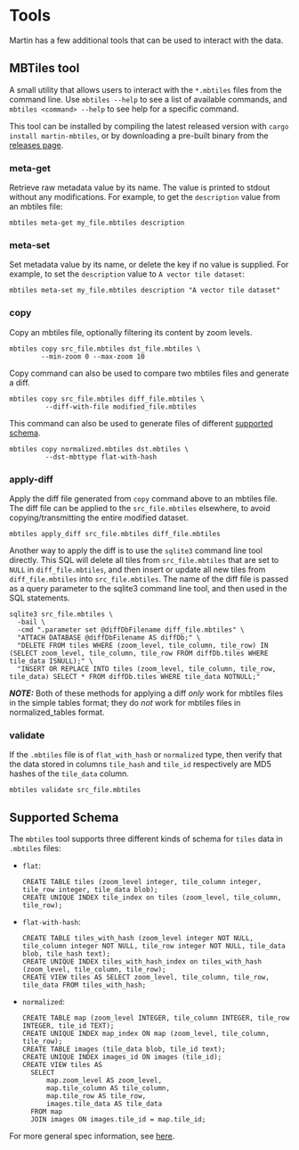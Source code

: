 # Tools

Martin has a few additional tools that can be used to interact with the data.

## MBTiles tool
A small utility that allows users to interact with the `*.mbtiles` files from the command line. Use `mbtiles --help` to see a list of available commands, and `mbtiles <command> --help` to see help for a specific command.

This tool can be installed by compiling the latest released version with `cargo install martin-mbtiles`, or by downloading a pre-built binary from the [releases page](https://github.com/maplibre/martin/releases/latest).

### meta-get
Retrieve raw metadata value by its name. The value is printed to stdout without any modifications.  For example, to get the `description` value from an mbtiles file:

```shell
mbtiles meta-get my_file.mbtiles description
```

### meta-set
Set metadata value by its name, or delete the key if no value is supplied. For example, to set the `description` value to `A vector tile dataset`:

```shell
mbtiles meta-set my_file.mbtiles description "A vector tile dataset"
```

### copy
Copy an mbtiles file, optionally filtering its content by zoom levels.

```shell
mbtiles copy src_file.mbtiles dst_file.mbtiles \
        --min-zoom 0 --max-zoom 10
```

Copy command can also be used to compare two mbtiles files and generate a diff.
```shell
mbtiles copy src_file.mbtiles diff_file.mbtiles \
         --diff-with-file modified_file.mbtiles
```

This command can also be used to generate files of different [supported schema](##supported-schema).
```shell
mbtiles copy normalized.mbtiles dst.mbtiles \
         --dst-mbttype flat-with-hash
```
### apply-diff
Apply the diff file generated from `copy` command above to an mbtiles file. The diff file can be applied to the `src_file.mbtiles` elsewhere, to avoid copying/transmitting the entire modified dataset.
```shell
mbtiles apply_diff src_file.mbtiles diff_file.mbtiles
```

Another way to apply the diff is to use the `sqlite3` command line tool directly. This SQL will delete all tiles from `src_file.mbtiles` that are set to `NULL` in `diff_file.mbtiles`, and then insert or update all new tiles from `diff_file.mbtiles` into `src_file.mbtiles`. The name of the diff file is passed as a query parameter to the sqlite3 command line tool, and then used in the SQL statements.
```shell
sqlite3 src_file.mbtiles \
  -bail \
  -cmd ".parameter set @diffDbFilename diff_file.mbtiles" \
  "ATTACH DATABASE @diffDbFilename AS diffDb;" \
  "DELETE FROM tiles WHERE (zoom_level, tile_column, tile_row) IN (SELECT zoom_level, tile_column, tile_row FROM diffDb.tiles WHERE tile_data ISNULL);" \
  "INSERT OR REPLACE INTO tiles (zoom_level, tile_column, tile_row, tile_data) SELECT * FROM diffDb.tiles WHERE tile_data NOTNULL;"
```

**_NOTE:_** Both of these methods for applying a diff _only_ work for mbtiles files in the simple tables format; they do _not_ work for mbtiles files in normalized_tables format.

### validate
If the `.mbtiles` file is of `flat_with_hash` or `normalized` type, then verify that the data stored in columns `tile_hash` and `tile_id` respectively are MD5 hashes of the `tile_data` column.
```shell
mbtiles validate src_file.mbtiles
```

## Supported Schema
The `mbtiles` tool supports three different kinds of schema for `tiles` data in `.mbtiles` files:

- `flat`: 
    ```
    CREATE TABLE tiles (zoom_level integer, tile_column integer, tile_row integer, tile_data blob);
    CREATE UNIQUE INDEX tile_index on tiles (zoom_level, tile_column, tile_row);
    ```
- `flat-with-hash`:
    ```
    CREATE TABLE tiles_with_hash (zoom_level integer NOT NULL, tile_column integer NOT NULL, tile_row integer NOT NULL, tile_data blob, tile_hash text);
    CREATE UNIQUE INDEX tiles_with_hash_index on tiles_with_hash (zoom_level, tile_column, tile_row);
    CREATE VIEW tiles AS SELECT zoom_level, tile_column, tile_row, tile_data FROM tiles_with_hash;
    ```
- `normalized`:
    ```
    CREATE TABLE map (zoom_level INTEGER, tile_column INTEGER, tile_row INTEGER, tile_id TEXT); 
    CREATE UNIQUE INDEX map_index ON map (zoom_level, tile_column, tile_row);
    CREATE TABLE images (tile_data blob, tile_id text);
    CREATE UNIQUE INDEX images_id ON images (tile_id);
    CREATE VIEW tiles AS
      SELECT
          map.zoom_level AS zoom_level,
          map.tile_column AS tile_column,
          map.tile_row AS tile_row,
          images.tile_data AS tile_data
      FROM map
      JOIN images ON images.tile_id = map.tile_id;
    ```

For more general spec information, see [here](https://github.com/mapbox/mbtiles-spec#readme).